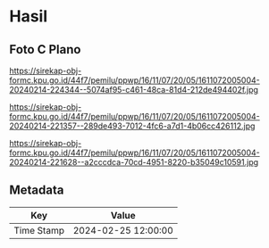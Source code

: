 # Hasil

## Foto C Plano

https://sirekap-obj-formc.kpu.go.id/44f7/pemilu/ppwp/16/11/07/20/05/1611072005004-20240214-224344--5074af95-c461-48ca-81d4-212de494402f.jpg

https://sirekap-obj-formc.kpu.go.id/44f7/pemilu/ppwp/16/11/07/20/05/1611072005004-20240214-221357--289de493-7012-4fc6-a7d1-4b06cc426112.jpg

https://sirekap-obj-formc.kpu.go.id/44f7/pemilu/ppwp/16/11/07/20/05/1611072005004-20240214-221628--a2cccdca-70cd-4951-8220-b35049c10591.jpg


## Metadata

| Key        | Value               |
| ---------- | ------------------- |
| Time Stamp | 2024-02-25 12:00:00 |



